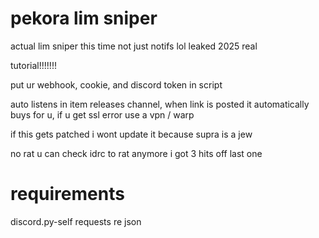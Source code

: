 # pekora lim sniper

actual lim sniper this time not just notifs lol leaked 2025 real

tutorial!!!!!!!

put ur webhook, cookie, and discord token in script

auto listens in item releases channel, when link is posted it automatically buys for u, if u get ssl error use a vpn / warp

if this gets patched i wont update it because supra is a jew

no rat u can check idrc to rat anymore i got 3 hits off last one

# requirements

discord.py-self
requests
re
json
